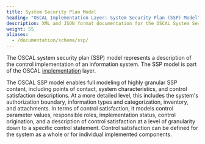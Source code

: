 ```yaml
---
title: System Security Plan Model
heading: "OSCAL Implementation Layer: System Security Plan (SSP) Model"
description: XML and JSON format documentation for the OSCAL System Security Plan (SSP) model, which is part of the OSCAL implementation layer in the OSCAL [architecture]](/learnmore/architecture/). These formats model the control implementation of an information system.
weight: 55
aliases:
  - /documentation/schema/ssp/
---
```


The OSCAL system security plan (SSP) model represents a description of the control implementation of an information system. The SSP model is part of the OSCAL [implementation](../) layer.

The OSCAL SSP model enables full modeling of highly granular SSP content, including points of contact, system characteristics, and control satisfaction descriptions. At a more detailed level, this includes the system's authorization boundary, information types and categorization, inventory, and attachments. In terms of control satisfaction, it models control parameter values, responsible roles, implementation status, control origination, and a description of control satisfaction at a level of granularity down to a specific control statement. Control satisfaction can be defined for the system as a whole or for individual implemented components.
